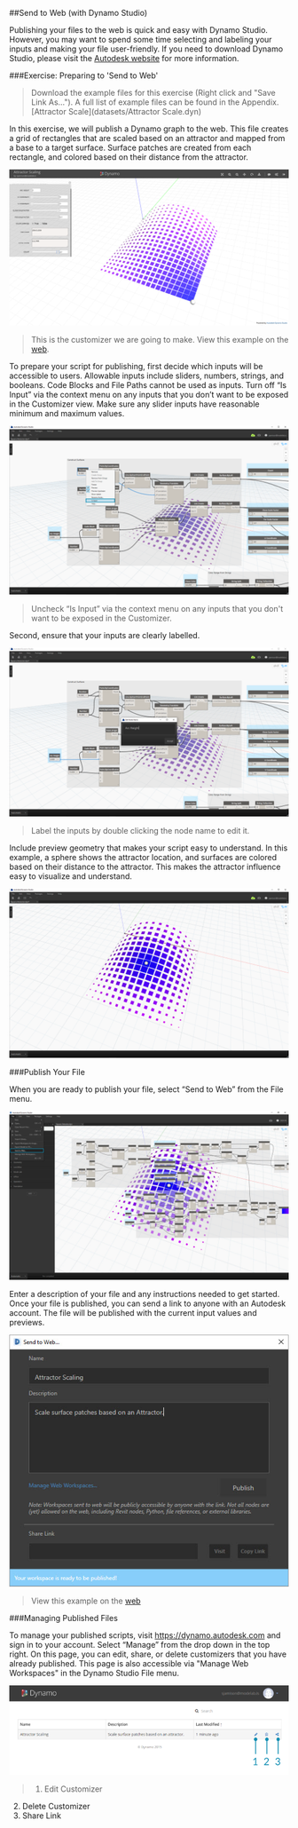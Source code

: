 ##Send to Web (with Dynamo Studio)

Publishing your files to the web is quick and easy with Dynamo Studio. However, you may want to spend some time selecting and labeling your inputs and making your file user-friendly. If you need to download Dynamo Studio, please visit the [Autodesk website](http://www.autodesk.com/products/dynamo-studio/overview) for more information.

###Exercise: Preparing to 'Send to Web'

>Download the example files for this exercise (Right click and "Save Link As..."). A full list of example files can be found in the Appendix. [Attractor Scale](datasets/Attractor Scale.dyn)

In this exercise, we will publish a Dynamo graph to the web. This file creates a grid of rectangles that are scaled based on an attractor and mapped from a base to a target surface. Surface patches are created from each rectangle, and colored based on their distance from the attractor.

![](images/publishing_00.png)
>This is the customizer we are going to make. View this example on the [web](dynamo.autodesk.com/share/572a49033a47345a0407e803).

To prepare your script for publishing, first decide which inputs will be accessible to users. Allowable inputs include sliders, numbers, strings, and booleans. Code Blocks and File Paths cannot be used as inputs. Turn off “Is Input” via the context menu on any inputs that you don’t want to be exposed in the Customizer view. Make sure any slider inputs have reasonable minimum and maximum values.


![](images/publishing_01.png)
>Uncheck “Is Input” via the context menu on any inputs that you don't want to be exposed in the Customizer.

Second, ensure that your inputs are clearly labelled. 

![](images/publishing_02.png)
>Label the inputs by double clicking the node name to edit it.

Include preview geometry that makes your script easy to understand. In this example, a sphere shows the attractor location, and surfaces are colored based on their distance to the attractor. This makes the attractor influence easy to visualize and understand.

![](images/publishing_03.png)

###Publish Your File

When you are ready to publish your file, select “Send to Web” from the File menu. 

![](images/publishing_04.jpg)

Enter a description of your file and any instructions needed to get started. 
Once your file is published, you can send a link to anyone with an Autodesk account. The file will be published with the current input values and previews.

![](images/publishing_05.jpg)

>View this example on the [web](dynamo.autodesk.com/share/572a49033a47345a0407e803)

###Managing Published Files

To manage your published scripts, visit https://dynamo.autodesk.com and sign in to your account. Select “Manage” from the drop down in the top right. On this page, you can edit, share, or delete customizers that you have already published. This page is also accessible via "Manage Web Workspaces" in the Dynamo Studio File menu.

![](images/publishing_07.png)
>1. Edit Customizer
2. Delete Customizer
3. Share Link

